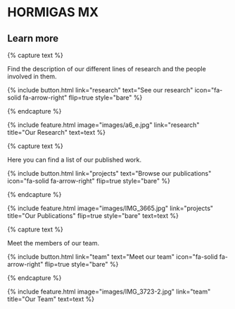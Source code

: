 ---
---

# HORMIGAS MX


## Learn more 

{% capture text %}

Find the description of our different lines of research and the people involved in them.

{%
  include button.html
  link="research"
  text="See our research"
  icon="fa-solid fa-arrow-right"
  flip=true
  style="bare"
%}

{% endcapture %}

{%
  include feature.html
  image="images/a6_e.jpg"
  link="research"
  title="Our Research"
  text=text
%}

{% capture text %}

Here you can find a list of our published work.

{%
  include button.html
  link="projects"
  text="Browse our publications"
  icon="fa-solid fa-arrow-right"
  flip=true
  style="bare"
%}

{% endcapture %}

{%
  include feature.html
  image="images/IMG_3665.jpg"
  link="projects"
  title="Our Publications"
  flip=true
  style="bare"
  text=text
%}

{% capture text %}

Meet the members of our team.

{%
  include button.html
  link="team"
  text="Meet our team"
  icon="fa-solid fa-arrow-right"
  flip=true
  style="bare"
%}

{% endcapture %}

{%
  include feature.html
  image="images/IMG_3723-2.jpg"
  link="team"
  title="Our Team"
  text=text
%}





